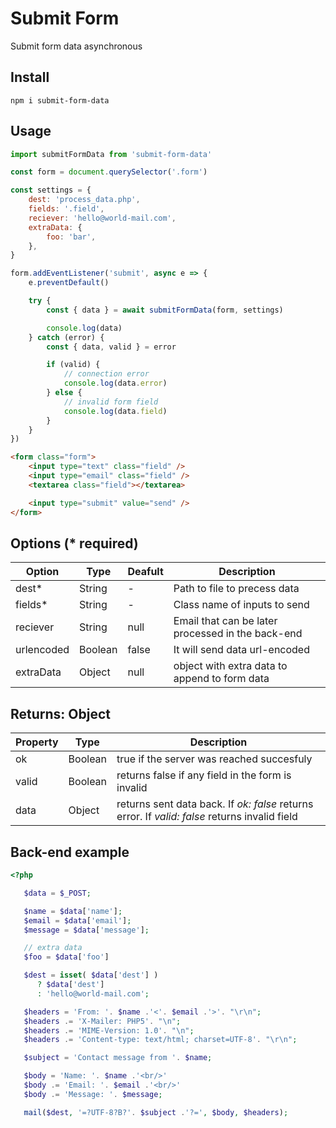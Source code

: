 # Submit Form

Submit form data asynchronous

## Install

`npm i submit-form-data`

## Usage

```javascript
import submitFormData from 'submit-form-data'

const form = document.querySelector('.form')

const settings = {
	dest: 'process_data.php',
	fields: '.field',
	reciever: 'hello@world-mail.com',
	extraData: {
		foo: 'bar',
	},
}

form.addEventListener('submit', async e => {
	e.preventDefault()

	try {
		const { data } = await submitFormData(form, settings)

		console.log(data)
	} catch (error) {
		const { data, valid } = error

		if (valid) {
			// connection error
			console.log(data.error)
		} else {
			// invalid form field
			console.log(data.field)
		}
	}
})
```

```html
<form class="form">
	<input type="text" class="field" />
	<input type="email" class="field" />
	<textarea class="field"></textarea>

	<input type="submit" value="send" />
</form>
```

## Options (\* required)

| Option     | Type    | Deafult | Description                                       |
| ---------- | ------- | ------- | ------------------------------------------------- |
| dest\*     | String  | -       | Path to file to precess data                      |
| fields\*   | String  | -       | Class name of inputs to send                      |
| reciever   | String  | null    | Email that can be later processed in the back-end |
| urlencoded | Boolean | false   | It will send data url-encoded                     |
| extraData  | Object  | null    | object with extra data to append to form data     |

## Returns: Object

| Property | Type    | Description                                                                                   |
| -------- | ------- | --------------------------------------------------------------------------------------------- |
| ok       | Boolean | true if the server was reached succesfuly                                                     |
| valid    | Boolean | returns false if any field in the form is invalid                                             |
| data     | Object  | returns sent data back. If _ok: false_ returns error. If _valid: false_ returns invalid field |

## Back-end example

```php
<?php

   $data = $_POST;

   $name = $data['name'];
   $email = $data['email'];
   $message = $data['message'];

   // extra data
   $foo = $data['foo']

   $dest = isset( $data['dest'] )
      ? $data['dest']
      : 'hello@world-mail.com';

   $headers = 'From: '. $name .'<'. $email .'>'. "\r\n";
   $headers .= 'X-Mailer: PHP5'. "\n";
   $headers .= 'MIME-Version: 1.0'. "\n";
   $headers .= 'Content-type: text/html; charset=UTF-8'. "\r\n";

   $subject = 'Contact message from '. $name;

   $body = 'Name: '. $name .'<br/>'
   $body .= 'Email: '. $email .'<br/>'
   $body .= 'Message: '. $message;

   mail($dest, '=?UTF-8?B?'. $subject .'?=', $body, $headers);

```
